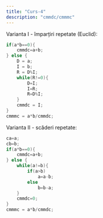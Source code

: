 ```yaml
---
title: "Curs-4"
description: "cmmdc/cmmmc"
---
```


Varianta I - împarțiri repetate (Euclid):
```cpp
if(a*b==0){
    cmmdc=a+b;
} else {
    D = a;
    I = b;
    R = D%I;
    while(R!=0){
        D=I;
        I=R;
        R=D%I;
    }
    cmmdc = I;
}
cmmmc = a*b/cmmdc;
```

Varianta II - scăderi repetate:
```cpp
ca=a;
cb=b;
if(a*b==0){
    cmmdc=a+b;
} else {
    while(a!=b){
        if(a>b)
            a=a-b;
        else
            b=b-a;
    }
    cmmdc=0;
}
cmmmc = a*b/cmmdc;
```
